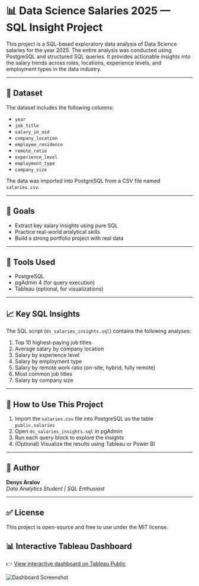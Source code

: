 # 📊 Data Science Salaries 2025 — SQL Insight Project

This project is a SQL-based exploratory data analysis of Data Science salaries for the year 2025. The entire analysis was conducted using PostgreSQL and structured SQL queries. It provides actionable insights into the salary trends across roles, locations, experience levels, and employment types in the data industry.

---

## 📁 Dataset
The dataset includes the following columns:
- `year`
- `job_title`
- `salary_in_usd`
- `company_location`
- `employee_residence`
- `remote_ratio`
- `experience_level`
- `employment_type`
- `company_size`

The data was imported into PostgreSQL from a CSV file named `salaries.csv`.

---

## 🎯 Goals
- Extract key salary insights using pure SQL
- Practice real-world analytical skills
- Build a strong portfolio project with real data

---

## 🔧 Tools Used
- PostgreSQL
- pgAdmin 4 (for query execution)
- Tableau (optional, for visualizations)

---

## 📈 Key SQL Insights
The SQL script (`ds_salaries_insights.sql`) contains the following analyses:
1. Top 10 highest-paying job titles
2. Average salary by company location
3. Salary by experience level
4. Salary by employment type
5. Salary by remote work ratio (on-site, hybrid, fully remote)
6. Most common job titles
7. Salary by company size

---

## 🚀 How to Use This Project
1. Import the `salaries.csv` file into PostgreSQL as the table `public.salaries`
2. Open `ds_salaries_insights.sql` in pgAdmin
3. Run each query block to explore the insights
4. (Optional) Visualize the results using Tableau or Power BI

---

## 🧠 Author
**Denys Aralov**  
_Data Analytics Student | SQL Enthusiast_

---

## ✅ License
This project is open-source and free to use under the MIT license.

## 📊 Interactive Tableau Dashboard


👉 [View interactive dashboard on Tableau Public](https://public.tableau.com/app/profile/denys.aralov/viz/zadanie_6_17405051915480/Dashboard2)

![Dashboard Screenshot](dashboard_2.png)



